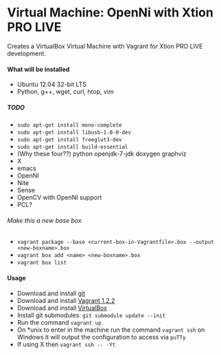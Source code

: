 Virtual Machine: OpenNi with Xtion PRO LIVE
=================================================================================================================================================================

Creates a VirtualBox Virtual Machine with Vagrant for Xtion PRO LIVE development.

#### What will be installed

* Ubuntu 12.04 32-bit LTS
* Python, g++, wget, curl, htop, vim

##### TODO
* `sudo apt-get install mono-complete`
* `sudo apt-get install libusb-1.0-0-dev`
* `sudo apt-get install freeglut3-dev`
* `sudo apt-get install build-essential`
* (Why these four??) python  openjdk-7-jdk doxygen graphviz
* X
* emacs
* OpenNI
* Nite
* Sense
* OpenCV with OpenNI support
* PCL?

###### Make this a new base box

* `vagrant package --base <current-box-in-Vagrantfile>.box --output <new-boxname>.box`
* `vagrant box add <name> <new-boxname>.box`
* `vagrant box list`

#### Usage

* Download and install [git](http://downloads.vagrantup.com/tags/v1.2.2)
* Download and install [Vagrant 1.2.2](http://downloads.vagrantup.com/tags/v1.2.2)
* Download and install [VirtualBox](https://www.virtualbox.org/wiki/Downloads)
* Install git submodules: `git submodule update --init`
* Run the command `vagrant up`
* On \*unix to enter in the machine run the command `vagrant ssh` on Windows it will output the configuration to access via `puTTy`
* If using X then `vagrant ssh -- -Yt`
